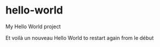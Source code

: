 # hello-world
My Hello World project

Et voilà un nouveau Hello World to restart again from le début

